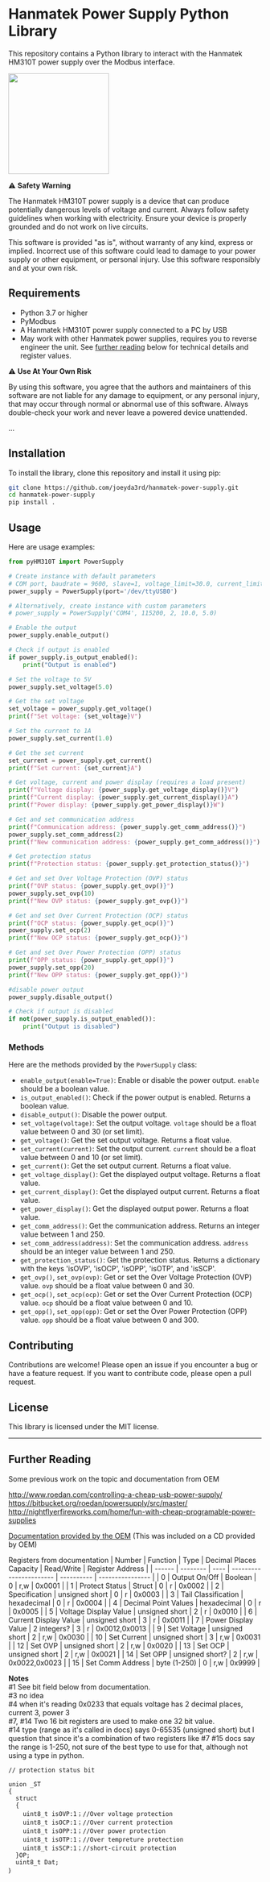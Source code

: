 # Hanmatek Power Supply Python Library

This repository contains a Python library to interact with the Hanmatek HM310T power supply over the Modbus interface.  

<img src="/OEM-docs/61osnNY3qPL._SL1500_.jpg?raw=true" width="200">

⚠️ **Safety Warning**

The Hanmatek HM310T power supply is a device that can produce potentially dangerous levels of voltage and current. Always follow safety guidelines when working with electricity. Ensure your device is properly grounded and do not work on live circuits. 

This software is provided "as is", without warranty of any kind, express or implied. Incorrect use of this software could lead to damage to your power supply or other equipment, or personal injury. Use this software responsibly and at your own risk.

## Requirements

- Python 3.7 or higher
- PyModbus
- A Hanmatek HM310T power supply connected to a PC by USB
- May work with other Hanmatek power supplies, requires you to reverse engineer the unit. See [further reading](#further-reading) below for technical details and register values.

⚠️ **Use At Your Own Risk**

By using this software, you agree that the authors and maintainers of this software are not liable for any damage to equipment, or any personal injury, that may occur through normal or abnormal use of this software. Always double-check your work and never leave a powered device unattended.

...

## Installation

To install the library, clone this repository and install it using pip:

```bash
git clone https://github.com/joeyda3rd/hanmatek-power-supply.git
cd hanmatek-power-supply
pip install .
```

## Usage

Here are usage examples:

```python
from pyHM310T import PowerSupply

# Create instance with default parameters
# COM port, baudrate = 9600, slave=1, voltage_limit=30.0, current_limit=10.0):
power_supply = PowerSupply(port='/dev/ttyUSB0')

# Alternatively, create instance with custom parameters
# power_supply = PowerSupply('COM4', 115200, 2, 10.0, 5.0)

# Enable the output
power_supply.enable_output()

# Check if output is enabled
if power_supply.is_output_enabled():
    print("Output is enabled")

# Set the voltage to 5V
power_supply.set_voltage(5.0)

# Get the set voltage
set_voltage = power_supply.get_voltage()
print(f"Set voltage: {set_voltage}V")

# Set the current to 1A
power_supply.set_current(1.0)

# Get the set current
set_current = power_supply.get_current()
print(f"Set current: {set_current}A")

# Get voltage, current and power display (requires a load present)
print(f"Voltage display: {power_supply.get_voltage_display()}V")
print(f"Current display: {power_supply.get_current_display()}A")
print(f"Power display: {power_supply.get_power_display()}W")

# Get and set communication address
print(f"Communication address: {power_supply.get_comm_address()}")
power_supply.set_comm_address(2)
print(f"New communication address: {power_supply.get_comm_address()}")

# Get protection status
print(f"Protection status: {power_supply.get_protection_status()}")

# Get and set Over Voltage Protection (OVP) status
print(f"OVP status: {power_supply.get_ovp()}")
power_supply.set_ovp(10)
print(f"New OVP status: {power_supply.get_ovp()}")

# Get and set Over Current Protection (OCP) status
print(f"OCP status: {power_supply.get_ocp()}")
power_supply.set_ocp(2)
print(f"New OCP status: {power_supply.get_ocp()}")

# Get and set Over Power Protection (OPP) status
print(f"OPP status: {power_supply.get_opp()}")
power_supply.set_opp(20)
print(f"New OPP status: {power_supply.get_opp()}")

#disable power output
power_supply.disable_output()

# Check if output is disabled
if not(power_supply.is_output_enabled()):
    print("Output is disabled")

```

### Methods

Here are the methods provided by the `PowerSupply` class:

- `enable_output(enable=True)`: Enable or disable the power output. `enable` should be a boolean value.
- `is_output_enabled()`: Check if the power output is enabled. Returns a boolean value.
- `disable_output()`: Disable the power output.
- `set_voltage(voltage)`: Set the output voltage. `voltage` should be a float value between 0 and 30 (or set limit).
- `get_voltage()`: Get the set output voltage. Returns a float value.
- `set_current(current)`: Set the output current. `current` should be a float value between 0 and 10 (or set limit).
- `get_current()`: Get the set output current. Returns a float value.
- `get_voltage_display()`: Get the displayed output voltage. Returns a float value.
- `get_current_display()`: Get the displayed output current. Returns a float value.
- `get_power_display()`: Get the displayed output power. Returns a float value.
- `get_comm_address()`: Get the communication address. Returns an integer value between 1 and 250.
- `set_comm_address(address)`: Set the communication address. `address` should be an integer value between 1 and 250.
- `get_protection_status()`: Get the protection status. Returns a dictionary with the keys 'isOVP', 'isOCP', 'isOPP', 'isOTP', and 'isSCP'.
- `get_ovp()`, `set_ovp(ovp)`: Get or set the Over Voltage Protection (OVP) value. `ovp` should be a float value between 0 and 30.
- `get_ocp()`, `set_ocp(ocp)`: Get or set the Over Current Protection (OCP) value. `ocp` should be a float value between 0 and 10.
- `get_opp()`, `set_opp(opp)`: Get or set the Over Power Protection (OPP) value. `opp` should be a float value between 0 and 300.

## Contributing

Contributions are welcome! Please open an issue if you encounter a bug or have a feature request. If you want to contribute code, please open a pull request.

## License

This library is licensed under the MIT license.

---
## Further Reading

Some previous work on the topic and documentation from OEM 

http://www.roedan.com/controlling-a-cheap-usb-power-supply/  
https://bitbucket.org/roedan/powersupply/src/master/  
http://nightflyerfireworks.com/home/fun-with-cheap-programable-power-supplies

[Documentation provided by the OEM](OEM-docs/Modbus.pdf) (This was included on a CD provided by OEM)

Registers from documentation
| Number | Function | Type | Decimal Places Capacity | Read/Write | Register Address |
| ------ | -------- | ---- | ----------------------- | ---------- | ---------------- |
| 0 | Output On/Off | Boolean | 0 | r,w | 0x0001 |
| 1 | Protect Status | Struct | 0 | r | 0x0002 |
| 2 | Specification | unsigned short | 0 | r | 0x0003 |
| 3 | Tail Classification | hexadecimal | 0 | r | 0x0004 |
| 4 | Decimal Point Values | hexadecimal | 0 | r | 0x0005 |
| 5 | Voltage Display Value | unsigned short | 2 | r | 0x0010 |
| 6 | Current Display Value | unsigned short | 3 | r | 0x0011 |
| 7 | Power Display Value | 2 integers? | 3 | r | 0x0012,0x0013 |
| 9 | Set Voltage | unsigned short | 2 | r,w | 0x0030 |
| 10 | Set Current | unsigned short | 3 | r,w | 0x0031 |
| 12 | Set OVP | unsigned short | 2 | r,w | 0x0020 |
| 13 | Set OCP | unsigned short | 2 | r,w | 0x0021 |
| 14 | Set OPP | unsigned short? | 2 | r,w | 0x0022,0x0023 |
| 15 | Set Comm Address | byte (1-250) | 0 |  r,w | 0x9999 |

**Notes**  
#1 See bit field below from documentation.   
#3 no idea  
#4 when it's reading 0x0233 that equals voltage has 2 decimal places, current 3, power 3  
#7, #14 Two 16 bit registers are used to make one 32 bit value.  
#14 type (range as it's called in docs) says 0-65535 (unsigned short) but I question that since it's a combination of two registers like #7
#15 docs say the range is 1-250, not sure of the best type to use for that, although not using a type in python. 

```
// protection status bit

union _ST
{
  struct
  {
    uint8_t isOVP:1；//Over voltage protection 
    uint8_t isOCP:1；//Over current protection
    uint8_t isOPP:1；//Over power protection
    uint8_t isOTP:1；//Over tempreture protection
    uint8_t isSCP:1；//short-circuit protection
  }OP;
  uint8_t Dat;
｝
```
